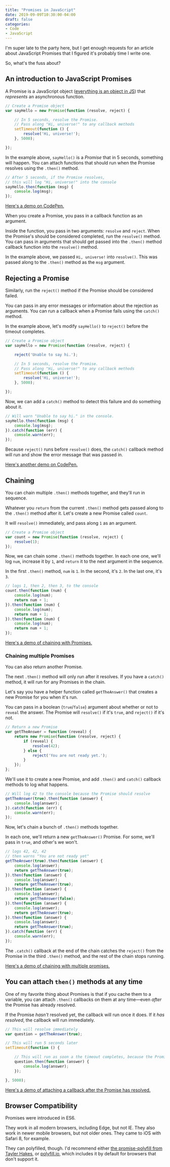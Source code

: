 ```yaml
---
title: "Promises in JavaScript"
date: 2019-09-09T10:30:00-04:00
draft: false
categories:
- Code
- JavaScript
---
```


I'm super late to the party here, but I get enough requests for an article about JavaScript Promises that I figured it's probably time I write one.

So, what's the fuss about?

## An introduction to JavaScript Promises

A Promise is a JavaScript object ([everything is an object in JS](/everything-is-an-object-in-javascript/)) that *represents* an asynchronous function.

```js
// Create a Promise object
var sayHello = new Promise(function (resolve, reject) {

	// In 5 seconds, resolve the Promise.
	// Pass along "Hi, universe!" to any callback methods
	setTimeout(function () {
		resolve('Hi, universe!');
	}, 5000);

});
```

In the example above, `sayHello()` is a *Promise* that in 5 seconds, something will happen. You can attach functions that should run when the Promise resolves using the `.then()` method.

```js
// After 5 seconds, if the Promise resolves,
// this will log "Hi, universe!" into the console
sayHello.then(function (msg) {
	console.log(msg);
});
```

[Here's a demo on CodePen.](https://codepen.io/cferdinandi/pen/ExYQBdJ)

When you create a Promise, you pass in a callback function as an argument.

Inside the function, you pass in two arguments: `resolve` and `reject`. When the Promise's should be considered completed, run the `resolve()` method. You can pass in arguments that should get passed into the `.then()` method callback function into the `resolve()` method.

In the example above, we passed `Hi, universe!` into `resolve()`. This was passed along to the `.then()` method as the `msg` argument.

## Rejecting a Promise

Similarly, run the `reject()` method if the Promise should be considered failed.

You can pass in any error messages or information about the rejection as arguments. You can run a callback when a Promise fails using the `catch()` method.

In the example above, let's modify `sayHello()` to `reject()` before the timeout completes.

```js
// Create a Promise object
var sayHello = new Promise(function (resolve, reject) {

	reject('Unable to say hi.');

	// In 5 seconds, resolve the Promise.
	// Pass along "Hi, universe!" to any callback methods
	setTimeout(function () {
		resolve('Hi, universe!');
	}, 5000);

});
```

Now, we can add a `catch()` method to detect this failure and do something about it.

```js
// Will warn "Unable to say hi." in the console.
sayHello.then(function (msg) {
	console.log(msg);
}).catch(function (err) {
	console.warn(err);
});
```

Because `reject()` runs before `resolve()` does, the `catch()` callback method will run and show the error message that was passed in.

[Here's another demo on CodePen.](https://codepen.io/cferdinandi/pen/mdbXZQr)

## Chaining

You can chain multiple `.then()` methods together, and they'll run in sequence.

Whatever you `return` from the current `.then()` method gets passed along to the `.then()` method after it. Let's create a new Promise called `count`.

It will `resolve()` immediately, and pass along `1` as an argument.

```js
// Create a Promise object
var count = new Promise(function (resolve, reject) {
	resolve(1);
});
```

Now, we can chain some `.then()` methods together. In each one one, we'll log `num`, increase it by `1`, and `return` it to the next argument in the sequence.

In the first `.then()` method, `num` is `1`. In the second, it's `2`. In the last one, it's `3`.

```js
// logs 1, then 2, then 3, to the console
count.then(function (num) {
	console.log(num);
	return num + 1;
}).then(function (num) {
	console.log(num);
	return num + 1;
}).then(function (num) {
	console.log(num);
	return num + 1;
});
```

[Here's a demo of chaining with Promises.](https://codepen.io/cferdinandi/pen/MWgQMzq)

### Chaining multiple Promises

You can also return another Promise.

The next `.then()` method will only run after it resolves. If you have a `catch()` method, it will run for any Promises in the chain.

Let's say you have a helper function called `getTheAnswer()` that creates a new Promise for you when it's run.

You can pass in a boolean (`true`/`false`) argument about whether or not to `reveal` the answer. The Promise will `resolve()` if it's `true`, and `reject()` if it's not.

```js
// Return a new Promise
var getTheAnswer = function (reveal) {
	return new Promise(function (resolve, reject) {
		if (reveal) {
			resolve(42);
		} else {
			reject('You are not ready yet.');
		}
	});
};
```

We'll use it to create a new Promise, and add `.then()` and `catch()` callback methods to log what happens.

```js
// Will log 42 to the console because the Promise should resolve
getTheAnswer(true).then(function (answer) {
	console.log(answer);
}).catch(function (err) {
	console.warn(err);
});
```

Now, let's chain a bunch of `.then()` methods together.

In each one, we'll return a new `getTheAnswer()` Promise. For some, we'll pass in `true`, and other's we won't.

```js
// logs 42, 42, 42
// then warns "You are not ready yet"
getTheAnswer(true).then(function (answer) {
	console.log(answer);
	return getTheAnswer(true);
}).then(function (answer) {
	console.log(answer);
	return getTheAnswer(true);
}).then(function (answer) {
	console.log(answer);
	return getTheAnswer(false);
}).then(function (answer) {
	console.log(answer);
	return getTheAnswer(true);
}).then(function (answer) {
	console.log(answer);
	return getTheAnswer(true);
}).catch(function (err) {
	console.warn(err);
});
```

The `.catch()` callback at the end of the chain catches the `reject()` from the Promise in the third `.then()` method, and the rest of the chain stops running.

[Here's a demo of chaining with multiple promises.](https://codepen.io/cferdinandi/pen/rNBJEoP)

## You can attach `then()` methods at any time

One of my favorite thing about Promises is that if you cache them to a variable, you can attach `.then()` callbacks on them at any time&mdash;even *after* the Promise has already resolved.

If the Promise *hasn't* resolved yet, the callback will run once it does. If it *has resolved*, the callback will run immediately.

```js
// This will resolve immediately
var question = getTheAnswer(true);

// This will run 5 seconds later
setTimeout(function () {

	// This will run as soon a the timeout completes, because the Promise has already resolved
	question.then(function (answer) {
		console.log(answer);
	});

}, 5000);
```

[Here's a demo of attaching a callback after the Promise has resolved.](https://codepen.io/cferdinandi/pen/mdbXZoO)

## Browser Compatibility

Promises were introduced in ES6.

They work in all modern browsers, including Edge, but not IE. They also work in newer mobile browsers, but not older ones. They came to iOS with Safari 8, for example.

They can polyfilled, though. I'd recommend either [the promise-polyfill from Tayler Hakes](https://github.com/taylorhakes/promise-polyfill), or [polyfill.io](https://polyfill.io), which includes it by default for browsers that don't support it.